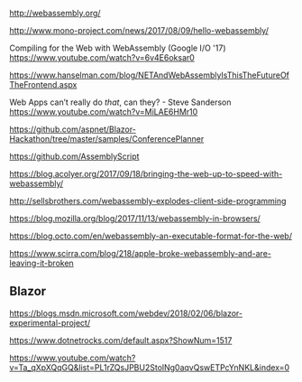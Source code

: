 
http://webassembly.org/

http://www.mono-project.com/news/2017/08/09/hello-webassembly/

Compiling for the Web with WebAssembly (Google I/O '17)
https://www.youtube.com/watch?v=6v4E6oksar0

https://www.hanselman.com/blog/NETAndWebAssemblyIsThisTheFutureOfTheFrontend.aspx

Web Apps can’t really do *that*, can they? - Steve Sanderson
https://www.youtube.com/watch?v=MiLAE6HMr10

https://github.com/aspnet/Blazor-Hackathon/tree/master/samples/ConferencePlanner

https://github.com/AssemblyScript

https://blog.acolyer.org/2017/09/18/bringing-the-web-up-to-speed-with-webassembly/

http://sellsbrothers.com/webassembly-explodes-client-side-programming

https://blog.mozilla.org/blog/2017/11/13/webassembly-in-browsers/

https://blog.octo.com/en/webassembly-an-executable-format-for-the-web/

https://www.scirra.com/blog/218/apple-broke-webassembly-and-are-leaving-it-broken

## Blazor

https://blogs.msdn.microsoft.com/webdev/2018/02/06/blazor-experimental-project/

https://www.dotnetrocks.com/default.aspx?ShowNum=1517

https://www.youtube.com/watch?v=Ta_qXpXQqGQ&list=PL1rZQsJPBU2StolNg0aqvQswETPcYnNKL&index=0

